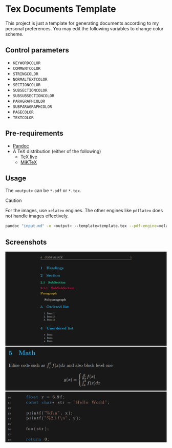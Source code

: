 # Tex Documents Template
This project is just a template for generating documents according to my personal preferences.
You may edit the following variables to change color scheme.

## Control parameters
- `KEYWORDCOLOR`
- `COMMENTCOLOR`
- `STRINGCOLOR`
- `NORMALTEXTCOLOR`
- `SECTIONCOLOR`
- `SUBSECTIONCOLOR`
- `SUBSUBSECTIONCOLOR`
- `PARAGRAPHCOLOR`
- `SUBPARAGRAPHCOLOR`
- `PAGECOLOR`
- `TEXTCOLOR`

## Pre-requirements
- [Pandoc](https://pandoc.org/installing.html)
- A TeX distribution (either of the following)
    - [TeX live](https://www.tug.org/texlive/)
    - [MiKTeX](https://miktex.org/)

## Usage

The `<output>` can be `*.pdf` or `*.tex`.

> [!CAUTION]
> For the images, use `xelatex` engines. The other engines like `pdflatex` does not handle images effectively.

```bash
pandoc "input.md" -o <output> --template=template.tex --pdf-engine=xelatex --listings
```
## Screenshots
![img_1](assets/ss_1.png)
![img_2](assets/ss_2.png)
![img_3](assets/ss_3.png)
